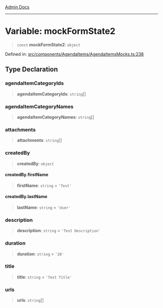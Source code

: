 [Admin Docs](/)

---

# Variable: mockFormState2

> `const` **mockFormState2**: `object`

Defined in: [src/components/AgendaItems/AgendaItemsMocks.ts:238](https://github.com/PalisadoesFoundation/talawa-admin/blob/main/src/components/AgendaItems/AgendaItemsMocks.ts#L238)

## Type Declaration

### agendaItemCategoryIds

> **agendaItemCategoryIds**: `string`[]

### agendaItemCategoryNames

> **agendaItemCategoryNames**: `string`[]

### attachments

> **attachments**: `string`[]

### createdBy

> **createdBy**: `object`

#### createdBy.firstName

> **firstName**: `string` = `'Test'`

#### createdBy.lastName

> **lastName**: `string` = `'User'`

### description

> **description**: `string` = `'Test Description'`

### duration

> **duration**: `string` = `'20'`

### title

> **title**: `string` = `'Test Title'`

### urls

> **urls**: `string`[]
